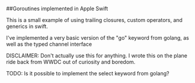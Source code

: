 ##Goroutines implemented in Apple Swift 

This is a small example of using trailing closures, custom operators, and generics in swift.

I've implemented a very basic version of the "go" keyword from golang, as well as the typed channel interface

DISCLAIMER: 
Don't actually use this for anything.  I wrote this on the plane ride back from WWDC out of curiosity and boredom.

TODO:
Is it possible to implement the select keyword from golang?
